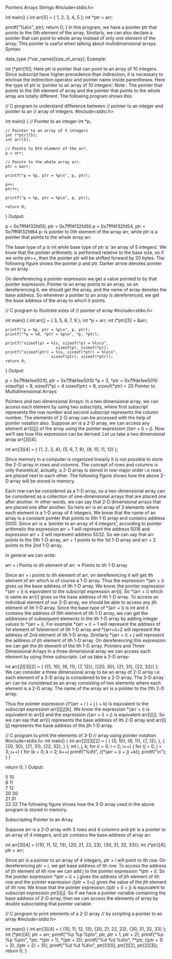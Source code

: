  Pointers Arrays Strings
#include<stdio.h>
 
int main()
{
  int arr[5] = { 1, 2, 3, 4, 5 };
  int *ptr = arr;
 
  printf("%p\n", ptr);
  return 0;
}
In this program, we have a pointer ptr that points to the 0th element of the array. Similarly, we can also declare a pointer that can point to whole array instead of only one element of the array. This pointer is useful when talking about multidimensional arrays. 
Syntax:  


data_type (*var_name)[size_of_array];
Example: 

int (*ptr)[10];
Here ptr is pointer that can point to an array of 10 integers. Since subscript have higher precedence than indirection, it is necessary to enclose the indirection operator and pointer name inside parentheses. Here the type of ptr is ‘pointer to an array of 10 integers’. 
Note : The pointer that points to the 0th element of array and the pointer that points to the whole array are totally different. The following program shows this: 
 


// C program to understand difference between
// pointer to an integer and pointer to an
// array of integers.
#include<stdio.h>
 
int main()
{
    // Pointer to an integer
    int *p;
     
    // Pointer to an array of 5 integers
    int (*ptr)[5];
    int arr[5];
     
    // Points to 0th element of the arr.
    p = arr;
     
    // Points to the whole array arr.
    ptr = &arr;
     
    printf("p = %p, ptr = %p\n", p, ptr);
     
    p++;
    ptr++;
     
    printf("p = %p, ptr = %p\n", p, ptr);
     
    return 0;
}
Output: 


p = 0x7fff4f32fd50, ptr = 0x7fff4f32fd50
p = 0x7fff4f32fd54, ptr = 0x7fff4f32fd64
p: is pointer to 0th element of the array arr, while ptr is a pointer that points to the whole array arr. 
 

The base type of p is int while base type of ptr is ‘an array of 5 integers’.
We know that the pointer arithmetic is performed relative to the base size, so if we write ptr++, then the pointer ptr will be shifted forward by 20 bytes.
The following figure shows the pointer p and ptr. Darker arrow denotes pointer to an array. 
 



On dereferencing a pointer expression we get a value pointed to by that pointer expression. Pointer to an array points to an array, so on dereferencing it, we should get the array, and the name of array denotes the base address. So whenever a pointer to an array is dereferenced, we get the base address of the array to which it points. 
 


// C program to illustrate sizes of
// pointer of array
#include<stdio.h>
 
int main()
{
    int arr[] = { 3, 5, 6, 7, 9 };
    int *p = arr;
    int (*ptr)[5] = &arr;
     
    printf("p = %p, ptr = %p\n", p, ptr);
    printf("*p = %d, *ptr = %p\n", *p, *ptr);
     
    printf("sizeof(p) = %lu, sizeof(*p) = %lu\n",
                          sizeof(p), sizeof(*p));
    printf("sizeof(ptr) = %lu, sizeof(*ptr) = %lu\n",
                        sizeof(ptr), sizeof(*ptr));
    return 0;
}
Output: 

p = 0x7ffde1ee5010, ptr = 0x7ffde1ee5010
*p = 3, *ptr = 0x7ffde1ee5010
sizeof(p) = 8, sizeof(*p) = 4
sizeof(ptr) = 8, sizeof(*ptr) = 20
Pointer to Multidimensional Arrays:


Pointers and two dimensional Arrays: In a two dimensional array, we can access each element by using two subscripts, where first subscript represents the row number and second subscript represents the column number. The elements of 2-D array can be accessed with the help of pointer notation also. Suppose arr is a 2-D array, we can access any element arr[i][j] of the array using the pointer expression *(*(arr + i) + j). Now we’ll see how this expression can be derived. 
Let us take a two dimensional array arr[3][4]: 
 
int arr[3][4] = { {1, 2, 3, 4}, {5, 6, 7, 8}, {9, 10, 11, 12} };


Since memory in a computer is organized linearly it is not possible to store the 2-D array in rows and columns. The concept of rows and columns is only theoretical, actually, a 2-D array is stored in row-major order i.e rows are placed next to each other. The following figure shows how the above 2-D array will be stored in memory.
 



Each row can be considered as a 1-D array, so a two-dimensional array can be considered as a collection of one-dimensional arrays that are placed one after another. In other words, we can say that 2-D dimensional arrays that are placed one after another. So here arr is an array of 3 elements where each element is a 1-D array of 4 integers. 
We know that the name of an array is a constant pointer that points to 0th 1-D array and contains address 5000. Since arr is a ‘pointer to an array of 4 integers’, according to pointer arithmetic the expression arr + 1 will represent the address 5016 and expression arr + 2 will represent address 5032. 
So we can say that arr points to the 0th 1-D array, arr + 1 points to the 1st 1-D array and arr + 2 points to the 2nd 1-D array. 
 



In general we can write: 

arr + i  Points to ith element of arr ->
Points to ith 1-D array
 

Since arr + i points to ith element of arr, on dereferencing it will get ith element of arr which is of course a 1-D array. Thus the expression *(arr + i) gives us the base address of ith 1-D array.
We know, the pointer expression *(arr + i) is equivalent to the subscript expression arr[i]. So *(arr + i) which is same as arr[i] gives us the base address of ith 1-D array.
To access an individual element of our 2-D array, we should be able to access any jth element of ith 1-D array.
Since the base type of *(arr + i) is int and it contains the address of 0th element of ith 1-D array, we can get the addresses of subsequent elements in the ith 1-D array by adding integer values to *(arr + i).
For example *(arr + i) + 1 will represent the address of 1st element of 1stelement of ith 1-D array and *(arr+i)+2 will represent the address of 2nd element of ith 1-D array.
Similarly *(arr + i) + j will represent the address of jth element of ith 1-D array. On dereferencing this expression we can get the jth element of the ith 1-D array.
Pointers and Three Dimensional Arrays 
In a three dimensional array we can access each element by using three subscripts. Let us take a 3-D array- 
 
int arr[2][3][2] = { {{5, 10}, {6, 11}, {7, 12}}, {{20, 30}, {21, 31}, {22, 32}} };
We can consider a three dimensional array to be an array of 2-D array i.e each element of a 3-D array is considered to be a 2-D array. The 3-D array arr can be considered as an array consisting of two elements where each element is a 2-D array. The name of the array arr is a pointer to the 0th 2-D array. 
 



Thus the pointer expression *(*(*(arr + i ) + j ) + k) is equivalent to the subscript expression arr[i][j][k]. 
We know the expression *(arr + i) is equivalent to arr[i] and the expression *(*(arr + i) + j) is equivalent arr[i][j]. So we can say that arr[i] represents the base address of ith 2-D array and arr[i][j] represents the base address of the jth 1-D array. 


// C program to print the elements of 3-D
// array using pointer notation
#include<stdio.h>
int main()
{
  int arr[2][3][2] = {
                       {
                         {5, 10},
                         {6, 11},
                         {7, 12},
                       },
                       {
                         {20, 30},
                         {21, 31},
                         {22, 32},
                       }
                     };
  int i, j, k;
  for (i = 0; i < 2; i++)
  {
    for (j = 0; j < 3; j++)
    {
       for (k = 0; k < 2; k++)
         printf("%d\t", *(*(*(arr + i) + j) +k));
       printf("\n");
    }
  }
 
  return 0;
}
Output: 

5    10    
6    11    
7    12    
20    30    
21    31    
22    32
The following figure shows how the 3-D array used in the above program is stored in memory. 
 



Subscripting Pointer to an Array

Suppose arr is a 2-D array with 3 rows and 4 columns and ptr is a pointer to an array of 4 integers, and ptr contains the base address of array arr. 

int arr[3][4] = {{10, 11, 12, 13}, {20, 21, 22, 23}, {30, 31, 32, 33}};
int (*ptr)[4];
ptr = arr;
 



Since ptr is a pointer to an array of 4 integers, ptr + i will point to ith row. On dereferencing ptr + i, we get base address of ith row. To access the address of jth element of ith row we can add j to the pointer expression *(ptr + i). So the pointer expression *(ptr + i) + j gives the address of jth element of ith row and the pointer expression *(*(ptr + i)+j) gives the value of the jth element of ith row. 
We know that the pointer expression *(*(ptr + i) + j) is equivalent to subscript expression ptr[i][j]. So if we have a pointer variable containing the base address of 2-D array, then we can access the elements of array by double subscripting that pointer variable. 
 


// C program to print elements of a 2-D array
// by scripting a pointer to an array
#include<stdio.h>
 
int main()
{
  int arr[3][4] = {
                    {10, 11, 12, 13},
                    {20, 21, 22, 23},
                    {30, 31, 32, 33}
                  };
  int (*ptr)[4];
  ptr = arr;
  printf("%p %p %p\n", ptr, ptr + 1, ptr + 2);
  printf("%p %p %p\n", *ptr, *(ptr + 1), *(ptr + 2));
  printf("%d %d %d\n", **ptr, *(*(ptr + 1) + 2), *(*(ptr + 2) + 3));
  printf("%d %d %d\n", ptr[0][0], ptr[1][2], ptr[2][3]);
  return 0;
}
